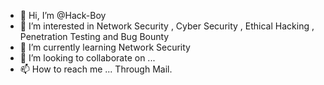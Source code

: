 - 👋 Hi, I’m @Hack-Boy
- 👀 I’m interested in Network Security , Cyber Security , Ethical Hacking , Penetration Testing  and Bug Bounty
- 🌱 I’m currently learning Network Security
- 💞️ I’m looking to collaborate on ...
- 📫 How to reach me ... Through Mail.

<!---
Hack-Boy-1/Hack-Boy-1 is a ✨ special ✨ repository because its `README.md` (this file) appears on your GitHub profile.
You can click the Preview link to take a look at your changes.
--->
